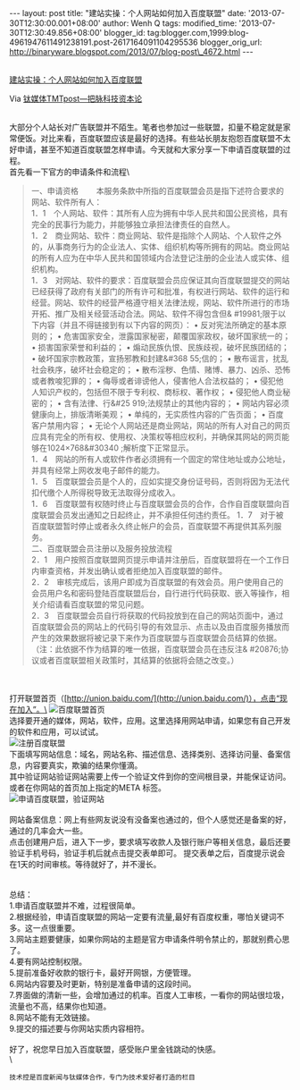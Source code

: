 --- layout: post title: "建站实操：个人网站如何加入百度联盟" date:
'2013-07-30T12:30:00.001+08:00' author: Wenh Q tags: modified\_time:
'2013-07-30T12:30:49.856+08:00' blogger\_id:
tag:blogger.com,1999:blog-4961947611491238191.post-2617164091104295536
blogger\_orig\_url:
http://binaryware.blogspot.com/2013/07/blog-post\_4672.html ---

[\
建站实操：个人网站如何加入百度联盟](http://www.tmtpost.com/52467.html)

Via [钛媒体TMTpost—把脉科技资本论](http://www.tmtpost.com/)

\
大部分个人站长对广告联盟并不陌生。笔者也参加过一些联盟，扣量不稳定就是家常便饭。对比来看，百度联盟应该是最好的选择。有些站长朋友抱怨百度联盟不太好申请，甚至不知道百度联盟怎样申请。今天就和大家分享一下申请百度联盟的过程。\
首先看一下官方的申请条件和流程\

> 一、申请资格
> 　　本服务条款中所指的百度联盟会员是指下述符合要求的网站、软件所有人：\
> 1．1　个人网站、软件：其所有人应为拥有中华人民共和国公民资格，具有完全的民事行为能力，并能够独立承担法律责任的自然人。\
> 1．2　商业网站、软件：商业网站、软件是指除个人网站、个人软件之外的，从事商务行为的企业法人、实体、组织机构等所拥有的网站。商业网站的所有人应为在中华人民共和国领域内合法登记注册的企业法人或实体、组织机构。\
> 1．3　对网站、软件的要求：百度联盟会员应保证其向百度联盟提交的网站已经获得了政府有关部门的所有许可和批准，有权进行网站、软件的运行和经营。网站、软件的经营严格遵守相关法律法规，网站、软件所进行的市场开拓、推广及相关经营活动合法。网站、软件不得包含但&
> \#19981;限于以下内容（并且不得链接到有以下内容的网页）：
> • 反对宪法所确定的基本原则的；
> • 危害国家安全，泄露国家秘密，颠覆国家政权，破坏国家统一的；
> • 损害国家荣誉和利益的； • 煽动民族仇恨、民族歧视，破坏民族团结的；
> • 破坏国家宗教政策，宣扬邪教和封建&\#368 55;信的；
> • 散布谣言，扰乱社会秩序，破坏社会稳定的；
> • 散布淫秽、色情、赌博、暴力、凶杀、恐怖或者教唆犯罪的；
> • 侮辱或者诽谤他人，侵害他人合法权益的；
> • 侵犯他人知识产权的，包括但不限于专利权、商标权、著作权；
> • 侵犯他人商业秘密的； • 含有法律、行&\#25 919;法规禁止的其他内容的；
> • 网站内容必须健康向上，排版清晰美观；
> • 单纯的，无实质性内容的广告页面； • 百度客户禁用内容；
> • 无论个人网站还是商业网站，网站的所有人对自己的网页应具有完全的所有权、使用权、决策权等相应权利，并确保其网站的网页能够在1024×768&\#30340
> ;解析度下正常显示。\
> 1．4　网站的所有人或软件作者必须拥有一个固定的常住地址或办公地址，并具有经常上网收发电子邮件的能力。\
> 1．5　百度联盟会员是个人的，应如实提交身份证号码，否则将因为无法代扣代缴个人所得税导致无法取得分成收入。\
> 1．6　百度联盟有权随时终止与百度联盟会员的合作，合作自百度联盟向百度联盟会员发出通知之日起终止，并不承担任何违约责任。
> 1．7　对于被百度联盟暂时停止或者永久终止帐户的会员，百度联盟不再提供其系列服务。\
> 二、百度联盟会员注册以及服务投放流程\
> 2．1　用户按照百度联盟网页提示申请并注册后，百度联盟将在一个工作日内审查资格，并发出确认或者拒绝加入百度联盟的邮件。\
> 2．2　审核完成后，该用户即成为百度联盟的有效会员。用户使用自己的会员用户名和密码登陆百度联盟后台，自行进行代码获取、嵌入等操作，相关介绍请看百度联盟的常见问题。\
> 2．3　百度联盟会员自行将获取的代码投放到在自己的网站页面中，通过百度联盟会员的网站上的代码引导的有效显示、点击以及由百度服务播放而产生的效果数据将被记录下来作为百度联盟与百度联盟会员结算的依据。（注：此依据不作为结算的唯一依据，百度联盟会员在违反注&
> \#20876;协议或者百度联盟相关政策时，其结算的依据将会随之改变。）

\
\
打开联盟首页（[http://union.baidu.com/](http://union.baidu.com/)），点击“现在加入”。\
![百度联盟首页](http://www.tmtpost.com/wp-content/uploads/2013/07/137515233232-560x350.jpg "百度联盟首页")\
选择要开通的媒体，网站，软件，应用。这里选择用网站申请，如果您有自己开发的软件和应用，可以试试。\
![注册百度联盟](http://www.tmtpost.com/wp-content/uploads/2013/07/13751526092-560x357.png "注册百度联盟")\
下面填写网站信息：域名，网站名称、描述信息、选择类别、选择访问量、备案信息，内容要真实，欺骗的结果你懂滴。\
其中验证网站验证网站需要上传一个验证文件到你的空间根目录，并能保证访问。或者在你网站的首页加上指定的META
标签。\
![申请百度联盟，验证网站](http://www.tmtpost.com/wp-content/uploads/2013/07/137515293798.png "申请百度联盟，验证网站")\
\
网站备案信息：网上有些网友说没有没备案也通过的，但个人感觉还是备案的好，通过的几率会大一些。\
点击创建用户后，进入下一步，要求填写收款人及银行账户等相关信息，最后还要验证手机号码，验证手机后就点击提交表单即可。
提交表单之后，百度提示说会在1天的时间审核。等待就好了，并不漫长。\
\
\
总结：\
1.申请百度联盟并不难，过程很简单。\
2.根据经验，申请百度联盟的网站一定要有流量,最好有百度权重，哪怕关键词不多。这一点很重要。\
3.网站主题要健康，如果你网站的主题是官方申请条件明令禁止的，那就别费心思了。\
4.要有网站控制权限。\
5.提前准备好收款的银行卡，最好开网银，方便管理。\
6.网站内容要及时更新，特别是准备申请的这段时间。\
7.界面做的清新一些，会增加通过的机率。百度人工审核，一看你的网站很垃圾，流量也不高，结果你也知道。\
8.网站不能有无效链接。\
9.提交的描述要与你网站实质内容相符。\
\
好了，祝您早日加入百度联盟，感受账户里金钱跳动的快感。\
\

    技术控是百度新闻与钛媒体合作，专门为技术爱好者打造的栏目
